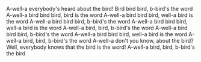 A-well-a everybody's heard about the bird!
Bird bird bird, b-bird's the word
A-well-a bird bird bird, bird is the word
A-well-a bird bird bird, well-a bird is the word
A-well-a bird bird bird, b-bird's the word
A-well-a bird bird bird, well-a bird is the word
A-well-a bird, bird, b-bird's the word
A-well-a bird bird bird, b-bird's the word
A-well-a bird bird bird, well-a bird is the word
A-well-a bird, bird, b-bird's the word
A-well-a don't you know, about the bird?
Well, everybody knows that the bird is the word!
A-well-a bird, bird, b-bird's the bird
